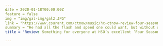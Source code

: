 ```yaml
---
date = 2020-01-18T00:00:00Z
feature = false
img = "img/gal-img/gal2.JPG"
link = "https://www.courant.com/ctnow/music/hc-ctnow-review-four-seasons-hartford-symphony-20200118-kcjveuhsqfeybhmkihvnn7bytu-story.html"
summary = "He had all the flash and speed one could want, but without sacrificing quality or expressivity. He handled the difficult, virtuosic passages and the lyrical slow movement themes with equal deftness."
title = "Review: Something for everyone at HSO’s excellent ‘Four Seasons’ concert"

---
```

